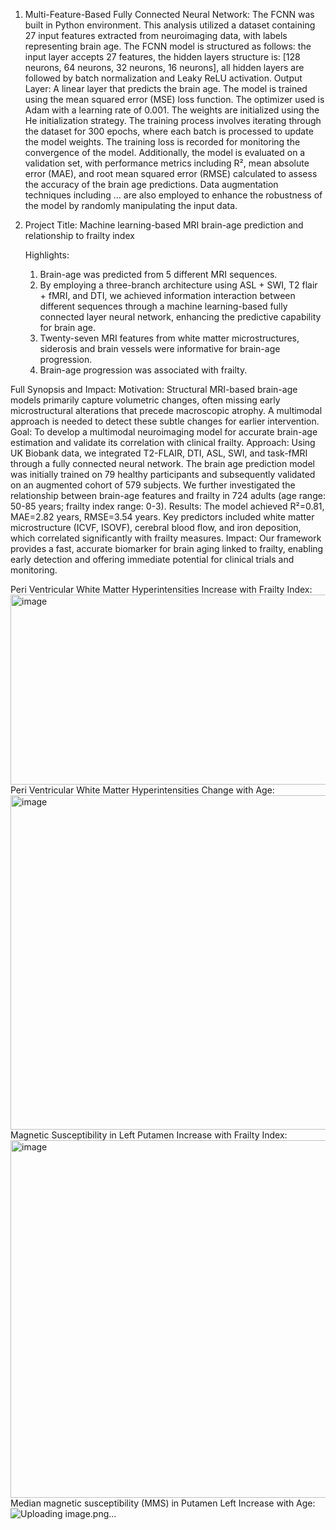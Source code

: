 1. Multi-Feature-Based Fully Connected Neural Network:
   The FCNN was built in Python environment. This analysis utilized a dataset containing 27 input features extracted from neuroimaging data, with labels representing brain age. The FCNN model is structured as follows: the input layer accepts 27 features, the hidden layers structure is: [128 neurons, 64 neurons, 32 neurons, 16 neurons], all hidden layers are followed by batch normalization and Leaky ReLU activation. Output Layer: A linear layer that predicts the brain age. The model is trained using the mean squared error (MSE) loss function. The optimizer used is Adam with a learning rate of 0.001. The weights are initialized using the He initialization strategy. The training process involves iterating through the dataset for 300 epochs, where each batch is processed to update the model weights. The training loss is recorded for monitoring the convergence of the model. 
 Additionally, the model is evaluated on a validation set, with performance metrics including R², mean absolute error (MAE), and root mean squared error (RMSE) calculated to assess the accuracy of the brain age predictions. Data augmentation techniques including … are also employed to enhance the robustness of the model by randomly manipulating the input data.


2. Project Title: Machine learning-based MRI brain-age prediction and relationship to frailty index

   Highlights:
   1. Brain-age was predicted from 5 different MRI sequences.
   2. By employing a three-branch architecture using ASL + SWI, T2 flair + fMRI, and DTI, we achieved information interaction between different sequences through a machine learning-based fully connected layer     neural network, enhancing the predictive capability for brain age.
   3. Twenty-seven MRI features from white matter microstructures, siderosis and brain vessels were informative for brain-age progression.
   4. Brain-age progression was associated with frailty.

Full Synopsis and Impact:
 Motivation: Structural MRI-based brain-age models primarily capture volumetric changes, often missing early microstructural alterations that precede macroscopic atrophy. A multimodal approach is needed to detect these subtle changes for earlier intervention.
 Goal: To develop a multimodal neuroimaging model for accurate brain-age estimation and validate its correlation with clinical frailty.
 Approach: Using UK Biobank data, we integrated T2-FLAIR, DTI, ASL, SWI, and task-fMRI through a fully connected neural network. The brain age prediction model was initially trained on 79 healthy participants and subsequently validated on an augmented cohort of 579 subjects. We further investigated the relationship between brain-age features and frailty in 724 adults (age range: 50-85 years; frailty index range: 0-3).
 Results: The model achieved R²=0.81, MAE=2.82 years, RMSE=3.54 years. Key predictors included white matter microstructure (ICVF, ISOVF), cerebral blood flow, and iron deposition, which correlated significantly with frailty measures. 
 Impact: Our framework provides a fast, accurate biomarker for brain aging linked to frailty, enabling early detection and offering immediate potential for clinical trials and monitoring.

Peri Ventricular White Matter Hyperintensities Increase with Frailty Index: 
<img width="731" height="304" alt="image" src="https://github.com/user-attachments/assets/c7df1d70-dd26-43b0-9eb6-366a8cafd3f2" />
Peri Ventricular White Matter Hyperintensities Change with Age:
<img width="774" height="535" alt="image" src="https://github.com/user-attachments/assets/bbc6222e-b79c-4a06-8062-137200b82ae7" />
Magnetic Susceptibility in Left Putamen Increase with Frailty Index:
<img width="771" height="572" alt="image" src="https://github.com/user-attachments/assets/1c33ec97-733b-4ed9-9997-35c928397bbb" />
Median magnetic susceptibility (MMS) in Putamen Left Increase with Age:
![Uploading image.png…]()



